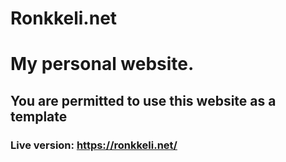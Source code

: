 # Ronkkeli.net
# My personal website.
## You are permitted to use this website as a template

### Live version: https://ronkkeli.net/
